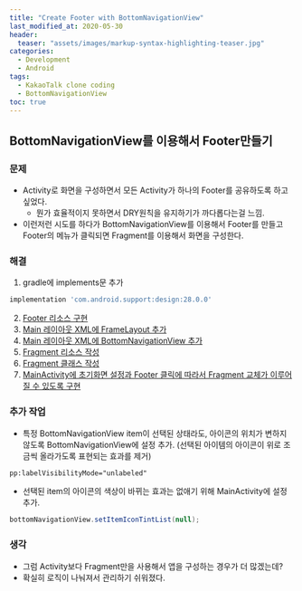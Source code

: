 ```yaml
---
title: "Create Footer with BottomNavigationView"
last_modified_at: 2020-05-30
header:
  teaser: "assets/images/markup-syntax-highlighting-teaser.jpg"
categories:
  - Development
  - Android
tags:
  - KakaoTalk clone coding
  - BottomNavigationView
toc: true
---
```


## BottomNavigationView를 이용해서 Footer만들기

### 문제

  * Activity로 화면을 구성하면서 모든 Activity가 하나의 Footer를 공유하도록 하고 싶었다.
    * 뭔가 효율적이지 못하면서 DRY원칙을 유지하기가 까다롭다는걸 느낌.
  * 이런저런 시도를 하다가 BottomNavigationView를 이용해서 Footer를 만들고 Footer의 메뉴가 클릭되면 Fragment를 이용해서 화면을 구성한다.

### 해결

  1. gradle에 implements문 추가
```gradle
implementation 'com.android.support:design:28.0.0'
```
  2. [Footer 리소스 구현](https://github.com/flowertaekk-dev/cloneKakaoTalk/blob/master/app/src/main/res/menu/main_footer.xml)
  3. [Main 레이아웃 XML에 FrameLayout 추가](https://github.com/flowertaekk-dev/cloneKakaoTalk/blob/master/app/src/main/res/layout/activity_main.xml)
  4. [Main 레이아웃 XML에 BottomNavigationView 추가](https://github.com/flowertaekk-dev/cloneKakaoTalk/blob/master/app/src/main/res/layout/activity_main.xml)
  5. [Fragment 리소스 작성](https://github.com/flowertaekk-dev/cloneKakaoTalk/blob/master/app/src/main/res/drawable/fragment_chatting_list_icon.xml)
  6. [Fragment 클래스 작성](https://github.com/flowertaekk-dev/cloneKakaoTalk/blob/master/app/src/main/java/com/example/clonekakaotalk/utils/footer/FragmentChattingList.java)
  7. [MainActivity에 초기화면 설정과 Footer 클릭에 따라서 Fragment 교체가 이루어질 수 있도록 구현](https://github.com/flowertaekk-dev/cloneKakaoTalk/blob/master/app/src/main/java/com/example/clonekakaotalk/MainActivity.java)

### 추가 작업

  * 특정 BottomNavigationView item이 선택된 상태라도, 아이콘의 위치가 변하지 않도록 BottomNavigationView에 설정 추가. (선택된 아이템의 아이콘이 위로 조금씩 올라가도록 표현되는 효과를 제거)
```xml
pp:labelVisibilityMode="unlabeled"
```
  * 선택된 item의 아이콘의 색상이 바뀌는 효과는 없애기 위해 MainActivity에 설정 추가.
```java
bottomNavigationView.setItemIconTintList(null);
```

### 생각

  * 그럼 Activity보다 Fragment만을 사용해서 앱을 구성하는 경우가 더 많겠는데?
  * 확실히 로직이 나눠져서 관리하기 쉬워졌다.

